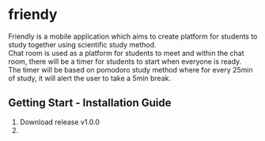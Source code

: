 # friendy

Friendly is a mobile application which aims to create platform for students to study together using scientific study method.    
Chat room is used as a platform for students to meet and within the chat room, there will be a timer for students to start when everyone is ready.   
The timer will be based on pomodoro study method where for every 25min of study, it will alert the user to take a 5min break.   

## Getting Start - Installation Guide

1. Download release v1.0.0
2.
